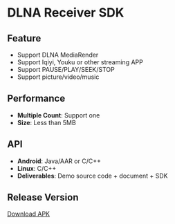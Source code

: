 # DLNA Receiver SDK

## Feature

* Support DLNA MediaRender     
* Support Iqiyi, Youku or other streaming APP    
* Support PAUSE/PLAY/SEEK/STOP     
* Support picture/video/music                   

## Performance       

* **Multiple Count**: Support one                  
* **Size**: Less than 5MB              

## API

* **Android**: Java/AAR or C/C++            
* **Linux**: C/C++     
* **Deliverables**: Demo source code + document + SDK         

## Release Version          
   
[Download APK](https://github.com/WirelessPresentation/WirelessDisplay/releases/download/latest/BJCastTV.apk)

